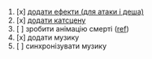 1. [x] [додати ефекти (для атаки і деша)](https://youtu.be/fydKpWC80Ew?si=g0vYuqLlE5Ms-sbh) 
2. [x] [додати катсцену](https://youtu.be/AXGcKi66ENc?si=Tp-M2kAPFXIl4SAe)
3. [ ] зробити анімацію смерті ([ref](https://www.youtube.com/watch?v=MS8OawQegYE&ab_channel=BadassExplosionProductions))
4. [x] додати музику
5. [ ] синхронізувати музику


